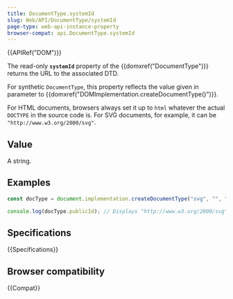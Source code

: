 ```yaml
---
title: DocumentType.systemId
slug: Web/API/DocumentType/systemId
page-type: web-api-instance-property
browser-compat: api.DocumentType.systemId
---
```

{{APIRef("DOM")}}

The read-only **`systemId`** property of the {{domxref("DocumentType")}} returns the URL to the associated DTD.

For synthetic `DocumentType`, this property reflects the value given in parameter to {{domxref("DOMImplementation.createDocumentType()")}}.

For HTML documents, browsers always set it up to `html` whatever the actual `DOCTYPE` in the source code is. For SVG documents, for example, it can be `"http://www.w3.org/2000/svg"`.

## Value

A string.

## Examples

```js
const docType = document.implementation.createDocumentType("svg", "", "http://www.w3.org/2000/svg");

console.log(docType.publicId); // Displays "http://www.w3.org/2000/svg"
```

## Specifications

{{Specifications}}

## Browser compatibility

{{Compat}}

